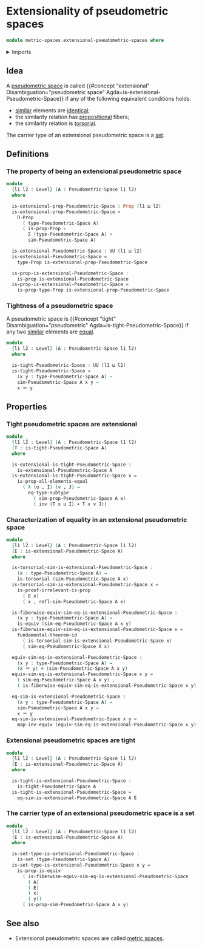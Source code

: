 # Extensionality of pseudometric spaces

```agda
module metric-spaces.extensional-pseudometric-spaces where
```

<details><summary>Imports</summary>

```agda
open import elementary-number-theory.positive-rational-numbers

open import foundation.dependent-pair-types
open import foundation.equivalences
open import foundation.function-types
open import foundation.fundamental-theorem-of-identity-types
open import foundation.identity-types
open import foundation.propositions
open import foundation.sets
open import foundation.subtypes
open import foundation.torsorial-type-families
open import foundation.transport-along-identifications
open import foundation.universe-levels

open import metric-spaces.pseudometric-spaces
open import metric-spaces.similarity-of-elements-pseudometric-spaces
```

</details>

## Idea

A [pseudometric space](metric-spaces.pseudometric-spaces.md) is called
{{#concept "extensional" Disambiguation="pseudometric space" Agda=is-extensional-Pseudometric-Space}}
if any of the following equivalent conditions holds:

- [similar](metric-spaces.similarity-of-elements-pseudometric-spaces.md)
  elements are [identical](foundation-core.identity-types.md);
- the similarity relation has [propositional](foundation.propositions.md)
  fibers;
- the similarity relation is [torsorial](foundation.torsorial-type-families.md).

The carrier type of an extensional pseudometric space is a
[set](foundation.sets.md).

## Definitions

### The property of being an extensional pseudometric space

```agda
module _
  {l1 l2 : Level} (A : Pseudometric-Space l1 l2)
  where

  is-extensional-prop-Pseudometric-Space : Prop (l1 ⊔ l2)
  is-extensional-prop-Pseudometric-Space =
    Π-Prop
      ( type-Pseudometric-Space A)
      ( is-prop-Prop ∘
        Σ (type-Pseudometric-Space A) ∘
        sim-Pseudometric-Space A)

  is-extensional-Pseudometric-Space : UU (l1 ⊔ l2)
  is-extensional-Pseudometric-Space =
    type-Prop is-extensional-prop-Pseudometric-Space

  is-prop-is-extensional-Pseudometric-Space :
    is-prop is-extensional-Pseudometric-Space
  is-prop-is-extensional-Pseudometric-Space =
    is-prop-type-Prop is-extensional-prop-Pseudometric-Space
```

### Tightness of a pseudometric space

A pseudometric space is
{{#concept "tight" Disambiguation="pseudometric" Agda=is-tight-Pseudometric-Space}}
if any two
[similar](metric-spaces.similarity-of-elements-pseudometric-spaces.md) elements
are [equal](foundation-core.identity-types.md).

```agda
module _
  {l1 l2 : Level} (A : Pseudometric-Space l1 l2)
  where

  is-tight-Pseudometric-Space : UU (l1 ⊔ l2)
  is-tight-Pseudometric-Space =
    (x y : type-Pseudometric-Space A) →
    sim-Pseudometric-Space A x y →
    x ＝ y
```

## Properties

### Tight pseudometric spaces are extensional

```agda
module _
  {l1 l2 : Level} (A : Pseudometric-Space l1 l2)
  (T : is-tight-Pseudometric-Space A)
  where

  is-extensional-is-tight-Pseudometric-Space :
    is-extensional-Pseudometric-Space A
  is-extensional-is-tight-Pseudometric-Space x =
    is-prop-all-elements-equal
      ( λ (u , I) (v , J) →
        eq-type-subtype
          ( sim-prop-Pseudometric-Space A x)
          ( inv (T x u I) ∙ T x v J))
```

### Characterization of equality in an extensional pseudometric space

```agda
module _
  {l1 l2 : Level} (A : Pseudometric-Space l1 l2)
  (E : is-extensional-Pseudometric-Space A)
  where

  is-torsorial-sim-is-extensional-Pseudometric-Space :
    (x : type-Pseudometric-Space A) →
    is-torsorial (sim-Pseudometric-Space A x)
  is-torsorial-sim-is-extensional-Pseudometric-Space x =
    is-proof-irrelevant-is-prop
      ( E x)
      ( x , refl-sim-Pseudometric-Space A x)

  is-fiberwise-equiv-sim-eq-is-extensional-Pseudometric-Space :
    (x y : type-Pseudometric-Space A) →
    is-equiv (sim-eq-Pseudometric-Space A x y)
  is-fiberwise-equiv-sim-eq-is-extensional-Pseudometric-Space x =
    fundamental-theorem-id
      ( is-torsorial-sim-is-extensional-Pseudometric-Space x)
      ( sim-eq-Pseudometric-Space A x)

  equiv-sim-eq-is-extensional-Pseudometric-Space :
    (x y : type-Pseudometric-Space A) →
    (x ＝ y) ≃ (sim-Pseudometric-Space A x y)
  equiv-sim-eq-is-extensional-Pseudometric-Space x y =
    ( sim-eq-Pseudometric-Space A x y) ,
    ( is-fiberwise-equiv-sim-eq-is-extensional-Pseudometric-Space x y)

  eq-sim-is-extensional-Pseudometric-Space :
    (x y : type-Pseudometric-Space A) →
    sim-Pseudometric-Space A x y →
    x ＝ y
  eq-sim-is-extensional-Pseudometric-Space x y =
    map-inv-equiv (equiv-sim-eq-is-extensional-Pseudometric-Space x y)
```

### Extensional pseudometric spaces are tight

```agda
module _
  {l1 l2 : Level} (A : Pseudometric-Space l1 l2)
  (E : is-extensional-Pseudometric-Space A)
  where

  is-tight-is-extensional-Pseudometric-Space :
    is-tight-Pseudometric-Space A
  is-tight-is-extensional-Pseudometric-Space =
    eq-sim-is-extensional-Pseudometric-Space A E
```

### The carrier type of an extensional pseudometric space is a set

```agda
module _
  {l1 l2 : Level} (A : Pseudometric-Space l1 l2)
  (E : is-extensional-Pseudometric-Space A)
  where

  is-set-type-is-extensional-Pseudometric-Space :
    is-set (type-Pseudometric-Space A)
  is-set-type-is-extensional-Pseudometric-Space x y =
    is-prop-is-equiv
      ( is-fiberwise-equiv-sim-eq-is-extensional-Pseudometric-Space
        ( A)
        ( E)
        ( x)
        ( y))
      ( is-prop-sim-Pseudometric-Space A x y)
```

## See also

- Extensional pseudometric spaces are called
  [metric spaces](metric-spaces.metric-spaces.md).
